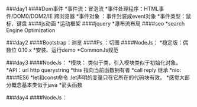###day1
####Dom事件
*事件流：冒泡流
*事件处理程序：HTML事件/DOM0/DOM2/IE   跨浏览器
*事件对象 ：事件封装成event对象
*事件类型：鼠标、键盘
####js动画
*运动框架
####jquery
*瀑布流布局
####seo
*search Engine Optimization

###day2
####Bootstrap：浏览
####Ps ：切图
####NodeJs：
*稳定版：偶数位 0.10.x
*安装、运行demo
*CommonJs规范

###day3
####NodeJs：
*模块： 类似于类，引入模块类似于初始化对象。 
*API：url http querystring
*this 指向当前函数拥有者
*call reply 继承
*nio: 
####ES6
*let和const命令 :let声明的变量只在它所在的代码块有效。
*感觉大部分概念基本类似于java
*箭头函数

###day4
####NodeJs：